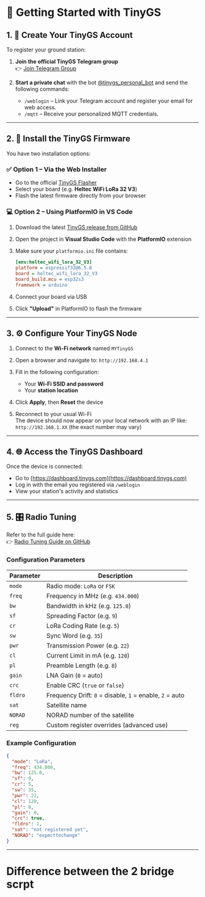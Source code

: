 
# 📡 Getting Started with TinyGS

## 1. 🔐 Create Your TinyGS Account

To register your ground station:

1. **Join the official TinyGS Telegram group**  
   👉 [Join Telegram Group](https://t.me/joinchat/DmYSElZahiJGwHX6jCzB3Q)

2. **Start a private chat** with the bot [@tinygs_personal_bot](https://t.me/tinygs_personal_bot) and send the following commands:
   - `/weblogin` – Link your Telegram account and register your email for web access.
   - `/mqtt` – Receive your personalized MQTT credentials.

---

## 2. 🚀 Install the TinyGS Firmware

You have two installation options:

### ✅ Option 1 – Via the Web Installer

- Go to the official [TinyGS Flasher](https://installer.tinygs.com)
- Select your board (e.g. **Heltec WiFi LoRa 32 V3**)
- Flash the latest firmware directly from your browser

### 💻 Option 2 – Using PlatformIO in VS Code

1. Download the latest [TinyGS release from GitHub](https://github.com/G4lile0/tinyGS/releases)
2. Open the project in **Visual Studio Code** with the **PlatformIO** extension
3. Make sure your `platformio.ini` file contains:

   ```ini
   [env:heltec_wifi_lora_32_V3]
   platform = espressif32@6.5.0
   board = heltec_wifi_lora_32_V3
   board_build.mcu = esp32s3
   framework = arduino
   ```

4. Connect your board via USB  
5. Click **"Upload"** in PlatformIO to flash the firmware

---

## 3. ⚙️ Configure Your TinyGS Node

1. Connect to the **Wi-Fi network** named `MYTinyGS`
2. Open a browser and navigate to: `http://192.168.4.1`
3. Fill in the following configuration:
   - Your **Wi-Fi SSID and password**
   - Your **station location**

4. Click **Apply**, then **Reset** the device

5. Reconnect to your usual Wi-Fi  
   The device should now appear on your local network with an IP like:  
   `http://192.168.1.XX` (the exact number may vary)

---

## 4. 🌐 Access the TinyGS Dashboard

Once the device is connected:

- Go to [https://dashboard.tinygs.com](https://dashboard.tinygs.com)
- Log in with the email you registered via `/weblogin`
- View your station's activity and statistics

---

## 5. 🎛️ Radio Tuning

Refer to the full guide here:  
👉 [Radio Tuning Guide on GitHub](https://github.com/G4lile0/tinyGS/wiki/Radio-Tuning-Guide)

### Configuration Parameters

| Parameter | Description |
|----------|-------------|
| `mode`   | Radio mode: `LoRa` or `FSK` |
| `freq`   | Frequency in MHz (e.g. `434.000`) |
| `bw`     | Bandwidth in kHz (e.g. `125.0`) |
| `sf`     | Spreading Factor (e.g. `9`) |
| `cr`     | LoRa Coding Rate (e.g. `5`) |
| `sw`     | Sync Word (e.g. `35`) |
| `pwr`    | Transmission Power (e.g. `22`) |
| `cl`     | Current Limit in mA (e.g. `120`) |
| `pl`     | Preamble Length (e.g. `8`) |
| `gain`   | LNA Gain (`0` = auto) |
| `crc`    | Enable CRC (`true` or `false`) |
| `fldro`  | Frequency Drift: `0` = disable, `1` = enable, `2` = auto |
| `sat`    | Satellite name |
| `NORAD`  | NORAD number of the satellite |
| `reg`    | Custom register overrides (advanced use) |

### Example Configuration

```json
{
  "mode": "LoRa",
  "freq": 434.000,
  "bw": 125.0,
  "sf": 9,
  "cr": 5,
  "sw": 35,
  "pwr": 22,
  "cl": 120,
  "pl": 8,
  "gain": 0,
  "crc": true,
  "fldro": 1,
  "sat": "not registered yet",
  "NORAD": "expecttochange"
}
```

---

# Difference between the 2 bridge scrpt 

